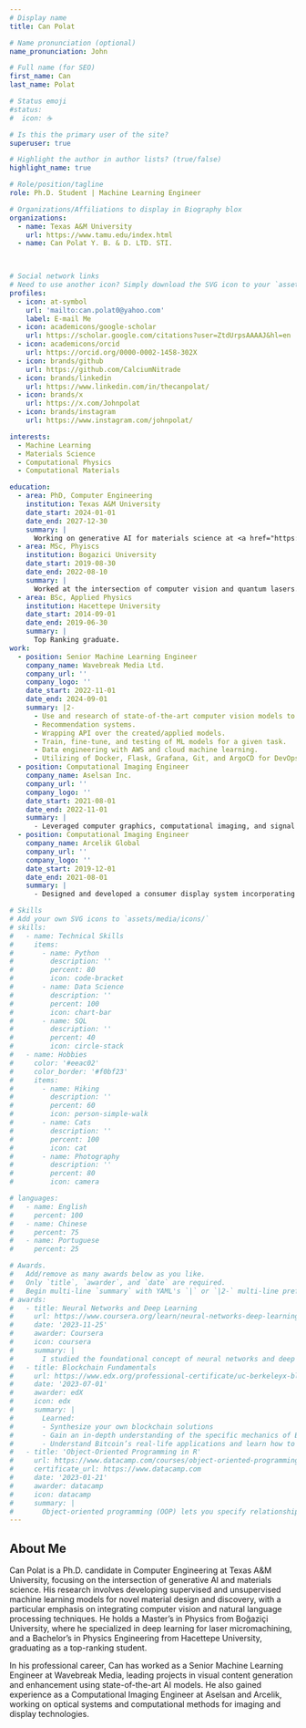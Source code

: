 ```yaml
---
# Display name
title: Can Polat

# Name pronunciation (optional)
name_pronunciation: John

# Full name (for SEO)
first_name: Can
last_name: Polat

# Status emoji
#status:
#  icon: ☕️

# Is this the primary user of the site?
superuser: true

# Highlight the author in author lists? (true/false)
highlight_name: true

# Role/position/tagline
role: Ph.D. Student | Machine Learning Engineer

# Organizations/Affiliations to display in Biography blox
organizations:
  - name: Texas A&M University
    url: https://www.tamu.edu/index.html
  - name: Can Polat Y. B. & D. LTD. STI.

    

# Social network links
# Need to use another icon? Simply download the SVG icon to your `assets/media/icons/` folder.
profiles:
  - icon: at-symbol
    url: 'mailto:can.polat0@yahoo.com'
    label: E-mail Me
  - icon: academicons/google-scholar
    url: https://scholar.google.com/citations?user=ZtdUrpsAAAAJ&hl=en
  - icon: academicons/orcid
    url: https://orcid.org/0000-0002-1458-302X
  - icon: brands/github
    url: https://github.com/CalciumNitrade
  - icon: brands/linkedin
    url: https://www.linkedin.com/in/thecanpolat/
  - icon: brands/x
    url: https://x.com/Johnpolat
  - icon: brands/instagram
    url: https://www.instagram.com/johnpolat/

interests:
  - Machine Learning
  - Materials Science
  - Computational Physics
  - Computational Materials

education:
  - area: PhD, Computer Engineering
    institution: Texas A&M University
    date_start: 2024-01-01
    date_end: 2027-12-30
    summary: |
      Working on generative AI for materials science at <a href="https://kurbanintelligencelab.com/">Kurban Intelligence Lab</a>, led by <a href="https://www.hasankurban.com/">Dr. Hasan Kurban</a>.
  - area: MSc, Phyiscs
    institution: Bogazici University
    date_start: 2019-08-30
    date_end: 2022-08-10
    summary: |
      Worked at the intersection of computer vision and quantum lasers.
  - area: BSc, Applied Physics
    institution: Hacettepe University
    date_start: 2014-09-01
    date_end: 2019-06-30
    summary: |
      Top Ranking graduate.
work:
  - position: Senior Machine Learning Engineer
    company_name: Wavebreak Media Ltd.
    company_url: ''
    company_logo: ''
    date_start: 2022-11-01
    date_end: 2024-09-01
    summary: |2-
      - Use and research of state-of-the-art computer vision models to create visual content. These methods include diffusion models for text-to-image generation, captioning for clustering, object detection for template creation, and superresolution.
      - Recommendation systems.
      - Wrapping API over the created/applied models.
      - Train, fine-tune, and testing of ML models for a given task.
      - Data engineering with AWS and cloud machine learning.
      - Utilizing of Docker, Flask, Grafana, Git, and ArgoCD for DevOps.
  - position: Computational Imaging Engineer
    company_name: Aselsan Inc.
    company_url: ''
    company_logo: ''
    date_start: 2021-08-01
    date_end: 2022-11-01
    summary: |
      - Leveraged computer graphics, computational imaging, and signal processing tools, including raytracing, Fourier optics, computer vision, and deep learning, to pioneer the design and development of cutting-edge Infrared/Optical range imaging systems tailored for both space exploration and defense applications.
  - position: Computational Imaging Engineer
    company_name: Arcelik Global
    company_url: ''
    company_logo: ''
    date_start: 2019-12-01
    date_end: 2021-08-01
    summary: |
      - Designed and developed a consumer display system incorporating advanced techniques such as raytracing, computer vision, and deep learning. Devised a comprehensive backlight comparison model utilizing Python's SciPy and NumPy libraries to mathematically simulate backlight behavior. Implemented an intuitive user interface for the model with the PyQT5 library.

# Skills
# Add your own SVG icons to `assets/media/icons/`
# skills:
#   - name: Technical Skills
#     items:
#       - name: Python
#         description: ''
#         percent: 80
#         icon: code-bracket
#       - name: Data Science
#         description: ''
#         percent: 100
#         icon: chart-bar
#       - name: SQL
#         description: ''
#         percent: 40
#         icon: circle-stack
#   - name: Hobbies
#     color: '#eeac02'
#     color_border: '#f0bf23'
#     items:
#       - name: Hiking
#         description: ''
#         percent: 60
#         icon: person-simple-walk
#       - name: Cats
#         description: ''
#         percent: 100
#         icon: cat
#       - name: Photography
#         description: ''
#         percent: 80
#         icon: camera

# languages:
#   - name: English
#     percent: 100
#   - name: Chinese
#     percent: 75
#   - name: Portuguese
#     percent: 25

# Awards.
#   Add/remove as many awards below as you like.
#   Only `title`, `awarder`, and `date` are required.
#   Begin multi-line `summary` with YAML's `|` or `|2-` multi-line prefix and indent 2 spaces below.
# awards:
#   - title: Neural Networks and Deep Learning
#     url: https://www.coursera.org/learn/neural-networks-deep-learning
#     date: '2023-11-25'
#     awarder: Coursera
#     icon: coursera
#     summary: |
#       I studied the foundational concept of neural networks and deep learning. By the end, I was familiar with the significant technological trends driving the rise of deep learning; build, train, and apply fully connected deep neural networks; implement efficient (vectorized) neural networks; identify key parameters in a neural network’s architecture; and apply deep learning to your own applications.
#   - title: Blockchain Fundamentals
#     url: https://www.edx.org/professional-certificate/uc-berkeleyx-blockchain-fundamentals
#     date: '2023-07-01'
#     awarder: edX
#     icon: edx
#     summary: |
#       Learned:
#       - Synthesize your own blockchain solutions
#       - Gain an in-depth understanding of the specific mechanics of Bitcoin
#       - Understand Bitcoin’s real-life applications and learn how to attack and destroy Bitcoin, Ethereum, smart contracts and Dapps, and alternatives to Bitcoin’s Proof-of-Work consensus algorithm
#   - title: 'Object-Oriented Programming in R'
#     url: https://www.datacamp.com/courses/object-oriented-programming-with-s3-and-r6-in-r
#     certificate_url: https://www.datacamp.com
#     date: '2023-01-21'
#     awarder: datacamp
#     icon: datacamp
#     summary: |
#       Object-oriented programming (OOP) lets you specify relationships between functions and the objects that they can act on, helping you manage complexity in your code. This is an intermediate level course, providing an introduction to OOP, using the S3 and R6 systems. S3 is a great day-to-day R programming tool that simplifies some of the functions that you write. R6 is especially useful for industry-specific analyses, working with web APIs, and building GUIs.
---
```


## About Me

Can Polat is a Ph.D. candidate in Computer Engineering at Texas A&M University, focusing on the intersection of generative AI and materials science. His research involves developing supervised and unsupervised machine learning models for novel material design and discovery, with a particular emphasis on integrating computer vision and natural language processing techniques. He holds a Master’s in Physics from Boğaziçi University, where he specialized in deep learning for laser micromachining, and a Bachelor’s in Physics Engineering from Hacettepe University, graduating as a top-ranking student.

In his professional career, Can has worked as a Senior Machine Learning Engineer at Wavebreak Media, leading projects in visual content generation and enhancement using state-of-the-art AI models. He also gained experience as a Computational Imaging Engineer at Aselsan and Arcelik, working on optical systems and computational methods for imaging and display technologies.
